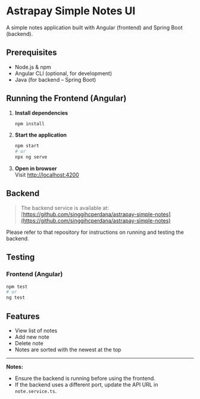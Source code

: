 # Astrapay Simple Notes UI

A simple notes application built with Angular (frontend) and Spring Boot (backend).

## Prerequisites

- Node.js & npm
- Angular CLI (optional, for development)
- Java (for backend – Spring Boot)

## Running the Frontend (Angular)

1. **Install dependencies**
   ```sh
   npm install
   ```

2. **Start the application**
   ```sh
   npm start
   # or
   npx ng serve
   ```

3. **Open in browser**  
   Visit [http://localhost:4200](http://localhost:4200)

## Backend

> The backend service is available at:  
> [https://github.com/singgihcperdana/astrapay-simple-notes](https://github.com/singgihcperdana/astrapay-simple-notes)

Please refer to that repository for instructions on running and testing the backend.

## Testing

### Frontend (Angular)
```sh
npm test
# or
ng test
```

## Features

- View list of notes
- Add new note
- Delete note
- Notes are sorted with the newest at the top

---

**Notes:**

- Ensure the backend is running before using the frontend.
- If the backend uses a different port, update the API URL in `note.service.ts`.
